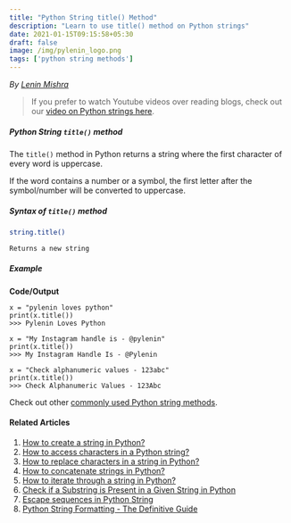 ```yaml
---
title: "Python String title() Method"
description: "Learn to use title() method on Python strings"
date: 2021-01-15T09:15:58+05:30
draft: false
image: /img/pylenin_logo.png
tags: ['python string methods']
---
```

<div class="sharethis-inline-follow-buttons"></div>

*By [Lenin Mishra](https://www.pylenin.com/authors/#lenin-mishra)*

> If you prefer to watch Youtube videos over reading blogs, check out our [video on Python strings here](https://youtu.be/MXdNMo_f95I). 

##### Python String `title()` method

The `title()` method in Python returns a string where the first character of every word is uppercase.

If the word contains a number or a symbol, the first letter after the symbol/number will be converted to uppercase.

##### Syntax of `title()` method

```bash
string.title()

Returns a new string
```

##### Example

**Code/Output**

```python3
x = "pylenin loves python"
print(x.title())
>>> Pylenin Loves Python

x = "My Instagram handle is - @pylenin"
print(x.title())
>>> My Instagram Handle Is - @Pylenin

x = "Check alphanumeric values - 123abc"
print(x.title())
>>> Check Alphanumeric Values - 123Abc
```

Check out other [commonly used Python string methods](https://www.pylenin.com/blogs/common-python-string-methods).

#### Related Articles

1. [How to create a string in Python?](https://www.pylenin.com/blogs/create-string-python/)
2. [How to access characters in a Python string?](https://www.pylenin.com/blogs/access-characters-in-string/)
3. [How to replace characters in a string in Python?](https://www.pylenin.com/blogs/replace-string-characters-python/)
4. [How to concatenate strings in Python?](https://www.pylenin.com/blogs/concatenate-strings-in-python/)
5. [How to iterate through a string in Python?](https://www.pylenin.com/blogs/iterating-through-python-string/)
6. [Check if a Substring is Present in a Given String in Python](https://www.pylenin.com/blogs/check-substring-in-a-string-python/)
7. [Escape sequences in Python String](https://www.pylenin.com/blogs/escape-sequences-python-string/)
8. [Python String Formatting - The Definitive Guide](https://www.pylenin.com/blogs/python-string-formatting/)


